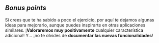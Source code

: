 ## *Bonus points*

Si crees que te ha sabido a poco el ejercicio, por aquí te dejamos algunas ideas para mejorarlo, aunque puedes inspirarte en otras aplicaciones similares. ¡**Valoraremos muy positivamente** cualquier característica adicional! Y... ¡no te olvides de **documentar las nuevas funcionalidades**!
